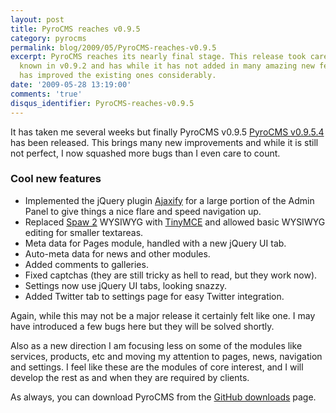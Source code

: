 ```yaml
---
layout: post
title: PyroCMS reaches v0.9.5
category: pyrocms
permalink: blog/2009/05/PyroCMS-reaches-v0.9.5
excerpt: PyroCMS reaches its nearly final stage. This release took care of many bugs
  known in v0.9.2 and has while it has not added in many amazing new features, it
  has improved the existing ones considerably.
date: '2009-05-28 13:19:00'
comments: 'true'
disqus_identifier: PyroCMS-reaches-v0.9.5
---
```


It has taken me several weeks but finally PyroCMS v0.9.5 [PyroCMS v0.9.5.4](http://github.com/philsturgeon/pyrocms/zipball/v0.9.5.3 "Download PyroCMS v0.9.5.4 from GitHub") has been released. This brings many new improvements and while it is still not perfect, I now squashed more bugs than I even care to count.

### Cool new features

- Implemented the jQuery plugin [Ajaxify](http://maxblog.me/ajaxify/) for a large portion of the Admin Panel to give things a nice flare and speed navigation up.
- Replaced [Spaw 2](http://www.spaweditor.com/) WYSIWYG with [TinyMCE](http://tinymce.moxiecode.com/) and allowed basic WYSIWYG editing for smaller textareas.
- Meta data for Pages module, handled with a new jQuery UI tab.
- Auto-meta data for news and other modules.
- Added comments to galleries.
- Fixed captchas (they are still tricky as hell to read, but they work now).
- Settings now use jQuery UI tabs, looking snazzy.
- Added Twitter tab to settings page for easy Twitter integration.

Again, while this may not be a major release it certainly felt like one. I may have introduced a few bugs here but they will be solved shortly.

Also as a new direction I am focusing less on some of the modules like services, products, etc and moving my attention to pages, news, navigation and settings. I feel like these are the modules of core interest, and I will develop the rest as and when they are required by clients.

As always, you can download PyroCMS from the [GitHub downloads](http://github.com/philsturgeon/pyrocms/downloads) page.


